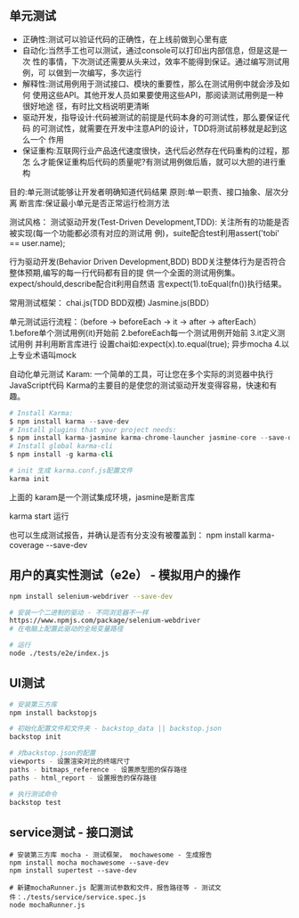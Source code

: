 ## 单元测试
* 正确性:测试可以验证代码的正确性，在上线前做到心里有底
* 自动化:当然手工也可以测试，通过console可以打印出内部信息，但是这是一次 性的事情，下次测试还需要从头来过，效率不能得到保证。通过编写测试用例，可 以做到一次编写，多次运行
* 解释性:测试用例用于测试接口、模块的重要性，那么在测试用例中就会涉及如何 使用这些API。其他开发人员如果要使用这些API，那阅读测试用例是一种很好地途 径，有时比文档说明更清晰
* 驱动开发，指导设计:代码被测试的前提是代码本身的可测试性，那么要保证代码 的可测试性，就需要在开发中注意API的设计，TDD将测试前移就是起到这么一个 作用
* 保证重构:互联网行业产品迭代速度很快，迭代后必然存在代码重构的过程，那怎
么才能保证重构后代码的质量呢?有测试用例做后盾，就可以大胆的进行重构

目的:单元测试能够让开发者明确知道代码结果
原则:单一职责、接口抽象、层次分离
断言库:保证最小单元是否正常运行检测方法

测试风格：
测试驱动开发(Test-Driven Development,TDD): 关注所有的功能是否被实现(每一个功能都必须有对应的测试用 例)，suite配合test利用assert('tobi' == user.name);

行为驱动开发(Behavior Driven Development,BDD) BDD关注整体行为是否符合整体预期,编写的每一行代码都有目的提 供一个全面的测试用例集。expect/should,describe配合it利用自然语 言expect(1).toEqual(fn())执行结果。


常用测试框架：
chai.js(TDD BDD双模)
Jasmine.js(BDD）

单元测试运行流程：（before -> beforeEach -> it -> after -> afterEach）
1.before单个测试用例(it)开始前 
2.beforeEach每一个测试用例开始前 
3.it定义测试用例 并利用断言库进行 设置chai如:expect(x).to.equal(true); 异步mocha
4.以上专业术语叫mock


自动化单元测试
Karam: 一个简单的工具，可让您在多个实际的浏览器中执行JavaScript代码
Karma的主要目的是使您的测试驱动开发变得容易，快速和有趣。

```s
# Install Karma:
$ npm install karma --save-dev
# Install plugins that your project needs:
$ npm install karma-jasmine karma-chrome-launcher jasmine-core --save-dev
# Install global karma-cli
$ npm install -g karma-cli

# init 生成 karma.conf.js配置文件
karma init 
```
上面的 karam是一个测试集成环境，jasmine是断言库

karma start 运行

也可以生成测试报告，并确认是否有分支没有被覆盖到：
npm install karma-coverage --save-dev


## 用户的真实性测试（e2e） - 模拟用户的操作
```sh
npm install selenium-webdriver --save-dev

# 安装一个二进制的驱动 - 不同浏览器不一样
https://www.npmjs.com/package/selenium-webdriver
# 在电脑上配置此驱动的全局变量路径

# 运行
node ./tests/e2e/index.js
```

## UI测试
```sh
# 安装第三方库
npm install backstopjs

# 初始化配置文件和文件夹 - backstop_data || backstop.json
backstop init

# 对backstop.json的配置
viewports - 设置渲染对比的终端尺寸
paths - bitmaps_reference - 设置原型图的保存路径
paths - html_report - 设置报告的保存路径

# 执行测试命令
backstop test
```

## service测试 - 接口测试
```
# 安装第三方库 mocha - 测试框架， mochawesome - 生成报告
npm install mocha mochawesome --save-dev
npm install supertest --save-dev

# 新建mochaRunner.js 配置测试参数和文件，报告路径等 - 测试文件：./tests/service/service.spec.js
node mochaRunner.js
```
